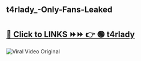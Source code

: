 
 ## t4rlady_-Only-Fans-Leaked

# <h2><a href="https://clipsfans.com/t4rlady_&ref=git">🔗 Click to LINKS ⏩⏩ 👉 🟢 t4rlady  </a></h2>

<a href="https://clipsfans.com/t4rlady_&ref=git" rel="nofollow" data-target="animated-image.originalLink"><img src="https://i.ibb.co.com/xMMVF88/686577567.gif" alt="Viral Video Original" style="max-width: 100%; display: inline-block;" data-target="animated-image.originalImage"></a>
